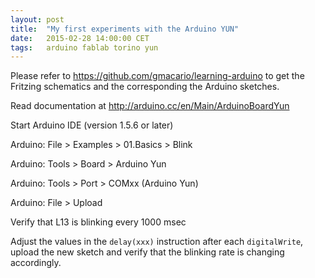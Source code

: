 ```yaml
---
layout: post
title:  "My first experiments with the Arduino YUN"
date:   2015-02-28 14:00:00 CET
tags:   arduino fablab torino yun
---
```

<!-- markdown-link-check-disable -->

Please refer to <https://github.com/gmacario/learning-arduino>
to get the Fritzing schematics and the corresponding the Arduino sketches.

Read documentation at <http://arduino.cc/en/Main/ArduinoBoardYun>

Start Arduino IDE (version 1.5.6 or later)

Arduino: File > Examples > 01.Basics > Blink

Arduino: Tools > Board > Arduino Yun

Arduino: Tools > Port > COMxx (Arduino Yun)

Arduino: File > Upload

Verify that L13 is blinking every 1000 msec

Adjust the values in the `delay(xxx)` instruction after each
`digitalWrite`, upload the new sketch and verify that the blinking rate
is changing accordingly.

<!-- markdown-link-check-enable -->
<!-- EOF -->
